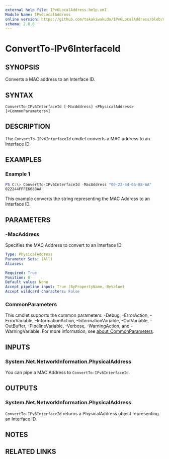 ```yaml
---
external help file: IPv6LocalAddress-help.xml
Module Name: IPv6LocalAddress
online version: https://github.com/takakiwakuda/IPv6LocalAddress/blob/main/docs/ConvertTo-IPv6InterfaceId.md
schema: 2.0.0
---
```


# ConvertTo-IPv6InterfaceId

## SYNOPSIS
Converts a MAC address to an Interface ID.

## SYNTAX

```
ConvertTo-IPv6InterfaceId [-MacAddress] <PhysicalAddress> [<CommonParameters>]
```

## DESCRIPTION
The `ConvertTo-IPv6InterfaceId` cmdlet converts a MAC address to an Interface ID.

## EXAMPLES

### Example 1
```powershell
PS C:\> ConvertTo-IPv6InterfaceId -MacAddress "00-22-44-66-88-AA"
022244FFFE6688AA
```

This example converts the string representing the MAC Address to an Interface ID.

## PARAMETERS

### -MacAddress
Specifies the MAC Address to convert to an Interface ID.

```yaml
Type: PhysicalAddress
Parameter Sets: (All)
Aliases:

Required: True
Position: 0
Default value: None
Accept pipeline input: True (ByPropertyName, ByValue)
Accept wildcard characters: False
```

### CommonParameters
This cmdlet supports the common parameters: -Debug, -ErrorAction, -ErrorVariable, -InformationAction, -InformationVariable, -OutVariable, -OutBuffer, -PipelineVariable, -Verbose, -WarningAction, and -WarningVariable. For more information, see [about_CommonParameters](http://go.microsoft.com/fwlink/?LinkID=113216).

## INPUTS

### System.Net.NetworkInformation.PhysicalAddress

You can pipe a MAC Address to `ConvertTo-IPv6InterfaceId`.

## OUTPUTS

### System.Net.NetworkInformation.PhysicalAddress

`ConvertTo-IPv6InterfaceId` returns a PhysicalAddress object representing an Interface ID.

## NOTES

## RELATED LINKS
